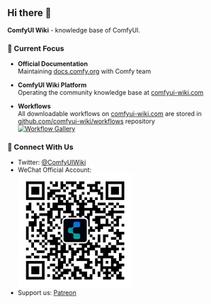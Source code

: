## Hi there 👋

**ComfyUI Wiki** - knowledge base of ComfyUI.

### 🚀 Current Focus
- **Official Documentation**  
  Maintaining [docs.comfy.org](https://docs.comfy.org/) with Comfy team

- **ComfyUI Wiki Platform**  
  Operating the community knowledge base at [comfyui-wiki.com](https://comfyui-wiki.com/)  

- **Workflows**  
  All downloadable workflows on [comfyui-wiki.com](https://comfyui-wiki.com/) are stored in [github.com/comfyui-wiki/workflows](https://github.com/comfyui-wiki/workflows) repository  
  [![Workflow Gallery](https://img.shields.io/badge/Explore_Workflows-COM-red?style=for-the-badge)](https://github.com/comfyui-wiki/workflows)

### 📲 Connect With Us
- Twitter: [@ComfyUIWiki](https://x.com/ComfyUIWiki) 
- WeChat Official Account:  
  ![QR Code](qrcode.jpg)
- Support us: [Patreon](https://www.patreon.com/c/ComfyUIWiki)
